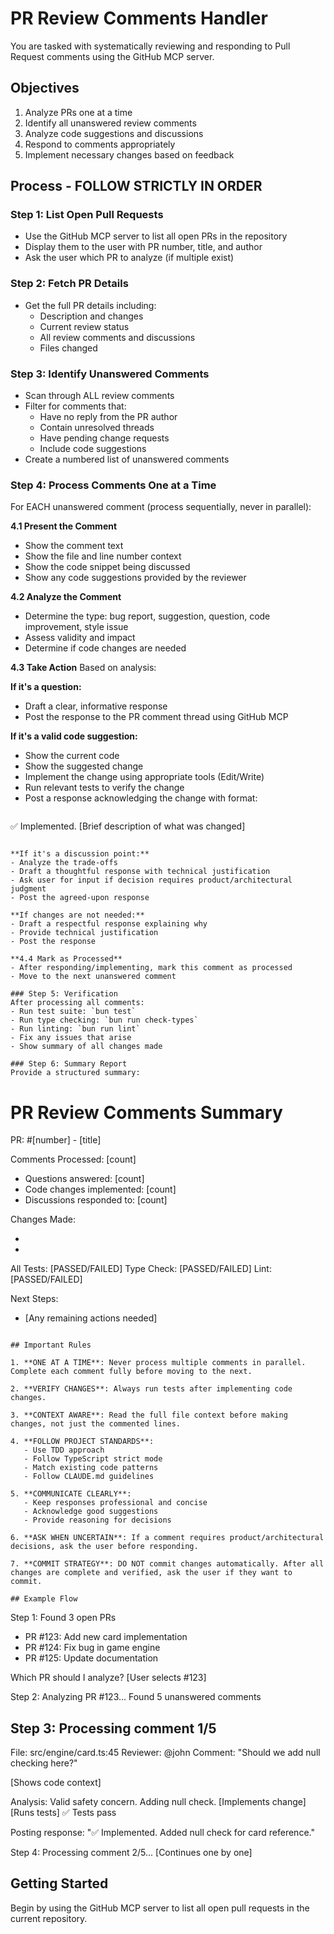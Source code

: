 # PR Review Comments Handler

You are tasked with systematically reviewing and responding to Pull Request comments using the GitHub MCP server.

## Objectives
1. Analyze PRs one at a time
2. Identify all unanswered review comments
3. Analyze code suggestions and discussions
4. Respond to comments appropriately
5. Implement necessary changes based on feedback

## Process - FOLLOW STRICTLY IN ORDER

### Step 1: List Open Pull Requests
- Use the GitHub MCP server to list all open PRs in the repository
- Display them to the user with PR number, title, and author
- Ask the user which PR to analyze (if multiple exist)

### Step 2: Fetch PR Details
- Get the full PR details including:
  - Description and changes
  - Current review status
  - All review comments and discussions
  - Files changed

### Step 3: Identify Unanswered Comments
- Scan through ALL review comments
- Filter for comments that:
  - Have no reply from the PR author
  - Contain unresolved threads
  - Have pending change requests
  - Include code suggestions
- Create a numbered list of unanswered comments

### Step 4: Process Comments One at a Time
For EACH unanswered comment (process sequentially, never in parallel):

**4.1 Present the Comment**
- Show the comment text
- Show the file and line number context
- Show the code snippet being discussed
- Show any code suggestions provided by the reviewer

**4.2 Analyze the Comment**
- Determine the type: bug report, suggestion, question, code improvement, style issue
- Assess validity and impact
- Determine if code changes are needed

**4.3 Take Action**
Based on analysis:

**If it's a question:**
- Draft a clear, informative response
- Post the response to the PR comment thread using GitHub MCP

**If it's a valid code suggestion:**
- Show the current code
- Show the suggested change
- Implement the change using appropriate tools (Edit/Write)
- Run relevant tests to verify the change
- Post a response acknowledging the change with format:
  ```
✅ Implemented. [Brief description of what was changed]
  ```

**If it's a discussion point:**
- Analyze the trade-offs
- Draft a thoughtful response with technical justification
- Ask user for input if decision requires product/architectural judgment
- Post the agreed-upon response

**If changes are not needed:**
- Draft a respectful response explaining why
- Provide technical justification
- Post the response

**4.4 Mark as Processed**
- After responding/implementing, mark this comment as processed
- Move to the next unanswered comment

### Step 5: Verification
After processing all comments:
- Run test suite: `bun test`
- Run type checking: `bun run check-types`
- Run linting: `bun run lint`
- Fix any issues that arise
- Show summary of all changes made

### Step 6: Summary Report
Provide a structured summary:
```
PR Review Comments Summary
==========================
PR: #[number] - [title]

Comments Processed: [count]
- Questions answered: [count]
- Code changes implemented: [count]
- Discussions responded to: [count]

Changes Made:
- [file]: [description]
- [file]: [description]

All Tests: [PASSED/FAILED]
Type Check: [PASSED/FAILED]
Lint: [PASSED/FAILED]

Next Steps:
- [Any remaining actions needed]
```

## Important Rules

1. **ONE AT A TIME**: Never process multiple comments in parallel. Complete each comment fully before moving to the next.

2. **VERIFY CHANGES**: Always run tests after implementing code changes.

3. **CONTEXT AWARE**: Read the full file context before making changes, not just the commented lines.

4. **FOLLOW PROJECT STANDARDS**:
   - Use TDD approach
   - Follow TypeScript strict mode
   - Match existing code patterns
   - Follow CLAUDE.md guidelines

5. **COMMUNICATE CLEARLY**:
   - Keep responses professional and concise
   - Acknowledge good suggestions
   - Provide reasoning for decisions

6. **ASK WHEN UNCERTAIN**: If a comment requires product/architectural decisions, ask the user before responding.

7. **COMMIT STRATEGY**: DO NOT commit changes automatically. After all changes are complete and verified, ask the user if they want to commit.

## Example Flow

```
Step 1: Found 3 open PRs
- PR #123: Add new card implementation
- PR #124: Fix bug in game engine
- PR #125: Update documentation

Which PR should I analyze? [User selects #123]

Step 2: Analyzing PR #123...
Found 5 unanswered comments

Step 3: Processing comment 1/5
---
File: src/engine/card.ts:45
Reviewer: @john
Comment: "Should we add null checking here?"

[Shows code context]

Analysis: Valid safety concern. Adding null check.
[Implements change]
[Runs tests]
✅ Tests pass

Posting response: "✅ Implemented. Added null check for card reference."

Step 4: Processing comment 2/5...
[Continues one by one]

## Getting Started

Begin by using the GitHub MCP server to list all open pull requests in the current repository.
